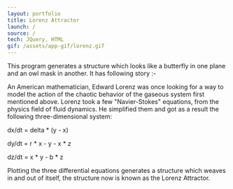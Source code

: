 ```yaml
---
layout: portfolio
title: Lorenz Attractor
launch: /
source: /
tech: JQuery, HTML
gif: /assets/app-gif/lorenz.gif
---
```


This program generates a structure which looks like a butterfly in one plane and an owl mask in another.
It has following story :-

An American mathematician, Edward Lorenz was once looking for a way to model the action of the chaotic behavior of the gaseous system first mentioned above. Lorenz took a few "Navier-Stokes" equations, from the physics field of fluid dynamics. He simplified them and got as a result the following three-dimensional system:

dx/dt = delta * (y - x)

dy/dt = r * x - y - x * z

dz/dt = x * y - b * z

Plotting the three differential equations generates a structure which weaves in and out of itself,
the structure now is known as the Lorenz Attractor.
